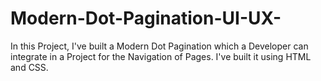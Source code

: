 # Modern-Dot-Pagination-UI-UX-
In this Project, I've built a Modern Dot Pagination which a Developer can integrate in a Project for the Navigation of Pages. I've built it using HTML and CSS.
